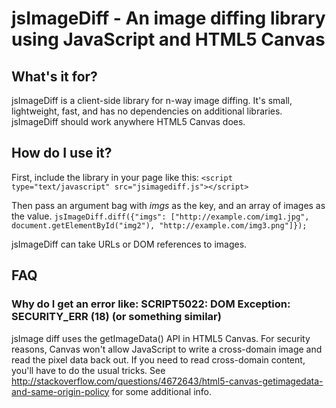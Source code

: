 jsImageDiff - An image diffing library using JavaScript and HTML5 Canvas
========================================================================

What's it for?
--------------
jsImageDiff is a client-side library for n-way image diffing. It's small, lightweight, fast, and has no dependencies on additional libraries. jsImageDiff should work anywhere HTML5 Canvas does.

How do I use it?
----------------
First, include the library in your page like this:
`<script type="text/javascript" src="jsimagediff.js"></script>`

Then pass an argument bag with _imgs_ as the key, and an array of images as the value.
`jsImageDiff.diff({"imgs": ["http://example.com/img1.jpg", document.getElementById("img2"), "http://example.com/img3.png"]});`

jsImageDiff can take URLs or DOM references to images.

FAQ
---

### Why do I get an error like: SCRIPT5022: DOM Exception: SECURITY_ERR (18) (or something similar) ###
jsImage diff uses the getImageData() API in HTML5 Canvas. For security reasons, Canvas won't allow JavaScript to write a cross-domain image and read the pixel data back out. If you need to read cross-domain content, you'll have to do the usual tricks. See http://stackoverflow.com/questions/4672643/html5-canvas-getimagedata-and-same-origin-policy for some additional info.
